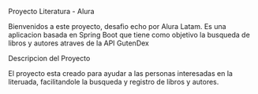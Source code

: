 Proyecto Literatura - Alura

Bienvenidos a este proyecto, desafio echo por Alura Latam. Es una aplicacion basada en Spring Boot que tiene como objetivo la busqueda de libros y autores atraves de la API GutenDex

Descripcion del Proyecto

El proyecto esta creado para ayudar a las personas interesadas en la literuada, facilitandole la busqueda y registro de libros y autores.
